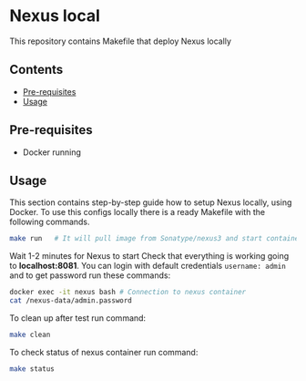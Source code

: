 # Nexus local

This repository contains Makefile that deploy Nexus locally

## Contents

- [Pre-requisites](#pre-requisites)
- [Usage](#usage)

## Pre-requisites

- Docker running

## Usage

This section contains step-by-step guide how to setup Nexus locally, using Docker.
To use this configs locally there is a ready Makefile with the following commands.

```bash
make run   # It will pull image from Sonatype/nexus3 and start container
```

Wait 1-2 minutes for Nexus to start
Check that everything is working going to **localhost:8081**. 
You can login with default credentials `username: admin` and to get password run these commands:

```bash
docker exec -it nexus bash # Сonnection to nexus container
cat /nexus-data/admin.password
```

To clean up after test run command:

```bash
make clean
```

To check status of nexus container run command:

```bash
make status
```